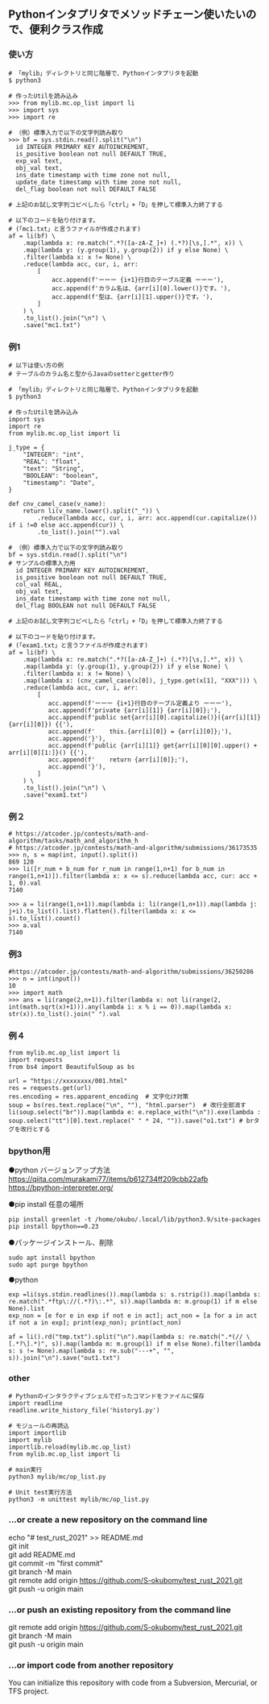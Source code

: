 ## Pythonインタプリタでメソッドチェーン使いたいので、便利クラス作成

### 使い方
```
# 「mylib」ディレクトリと同じ階層で、Pythonインタプリタを起動
$ python3

# 作ったUtilを読み込み
>>> from mylib.mc.op_list import li
>>> import sys
>>> import re

# （例）標準入力で以下の文字列読み取り
>>> bf = sys.stdin.read().split("\n")
  id INTEGER PRIMARY KEY AUTOINCREMENT,
  is_positive boolean not null DEFAULT TRUE,
  exp_val text,
  obj_val text,
  ins_date timestamp with time zone not null,
  update_date timestamp with time zone not null,
  del_flag boolean not null DEFAULT FALSE

# 上記のお試し文字列コピペしたら「ctrl」+「D」を押して標準入力終了する

# 以下のコードを貼り付けます。
# (「mc1.txt」と言うファイルが作成されます)
af = li(bf) \
    .map(lambda x: re.match(".*?([a-zA-Z_]+) (.*?)[\s,].*", x)) \
    .map(lambda y: (y.group(1), y.group(2)) if y else None) \
    .filter(lambda x: x != None) \
    .reduce(lambda acc, cur, i, arr:
        [
            acc.append(f'ーーー {i+1}行目のテーブル定義 ーーー'),
            acc.append(f'カラム名は、{arr[i][0].lower()}です。'),
            acc.append(f'型は、{arr[i][1].upper()}です。'),
        ]
    ) \
    .to_list().join("\n") \
    .save("mc1.txt")
```

### 例1
```
# 以下は使い方の例
# テーブルのカラム名と型からJavaのsetterとgetter作り

# 「mylib」ディレクトリと同じ階層で、Pythonインタプリタを起動
$ python3

# 作ったUtilを読み込み
import sys
import re
from mylib.mc.op_list import li

j_type = {
    "INTEGER": "int",
    "REAL": "float",
    "text": "String",
    "BOOLEAN": "boolean",
    "timestamp": "Date",
}

def cnv_camel_case(v_name):
    return li(v_name.lower().split("_")) \
        .reduce(lambda acc, cur, i, arr: acc.append(cur.capitalize()) if i !=0 else acc.append(cur)) \
        .to_list().join("").val

# （例）標準入力で以下の文字列読み取り
bf = sys.stdin.read().split("\n")
# サンプルの標準入力用
  id INTEGER PRIMARY KEY AUTOINCREMENT,
  is_positive boolean not null DEFAULT TRUE,
  col_val REAL,
  obj_val text,
  ins_date timestamp with time zone not null,
  del_flag BOOLEAN not null DEFAULT FALSE

# 上記のお試し文字列コピペしたら「ctrl」+「D」を押して標準入力終了する

# 以下のコードを貼り付けます。
# (「exam1.txt」と言うファイルが作成されます)
af = li(bf) \
    .map(lambda x: re.match(".*?([a-zA-Z_]+) (.*?)[\s,].*", x)) \
    .map(lambda y: (y.group(1), y.group(2)) if y else None) \
    .filter(lambda x: x != None) \
    .map(lambda x: (cnv_camel_case(x[0]), j_type.get(x[1], "XXX"))) \
    .reduce(lambda acc, cur, i, arr:
        [           
           acc.append(f'ーーー {i+1}行目のテーブル定義より ーーー'),
           acc.append(f'private {arr[i][1]} {arr[i][0]};'),
           acc.append(f'public set{arr[i][0].capitalize()}({arr[i][1]} {arr[i][0]}) {{'),
           acc.append(f'    this.{arr[i][0]} = {arr[i][0]};'),
           acc.append('}'),
           acc.append(f'public {arr[i][1]} get{arr[i][0][0].upper() + arr[i][0][1:]}() {{'),
           acc.append(f'    return {arr[i][0]};'),
           acc.append('}'),
        ]
    ) \
    .to_list().join("\n") \
    .save("exam1.txt")

```

### 例２
```
# https://atcoder.jp/contests/math-and-algorithm/tasks/math_and_algorithm_h
# https://atcoder.jp/contests/math-and-algorithm/submissions/36173535
>>> n, s = map(int, input().split())
869 120
>>> li([r_num + b_num for r_num in range(1,n+1) for b_num in range(1,n+1)]).filter(lambda x: x <= s).reduce(lambda acc, cur: acc + 1, 0).val
7140

>>> a = li(range(1,n+1)).map(lambda i: li(range(1,n+1)).map(lambda j: j+i).to_list().list).flatten().filter(lambda x: x <= s).to_list().count()
>>> a.val
7140
```

### 例3
```
#https://atcoder.jp/contests/math-and-algorithm/submissions/36250286
>>> n = int(input())
10
>>> import math
>>> ans = li(range(2,n+1)).filter(lambda x: not li(range(2, int(math.sqrt(x)+1))).any(lambda i: x % i == 0)).map(lambda x: str(x)).to_list().join(" ").val
```

### 例４
```
from mylib.mc.op_list import li
import requests
from bs4 import BeautifulSoup as bs

url = "https://xxxxxxxx/001.html"
res = requests.get(url)
res.encoding = res.apparent_encoding  # 文字化け対策
soup = bs(res.text.replace("\n", ""), "html.parser")  # 改行全部消す
li(soup.select("br")).map(lambda e: e.replace_with("\n")).exe(lambda : soup.select("tt")[0].text.replace(" " * 24, "")).save("o1.txt") # brタグを改行とする
```

### bpython用
●python バージョンアップ方法
https://qiita.com/murakami77/items/b612734ff209cbb22afb
https://bpython-interpreter.org/

●pip install 任意の場所
```
pip install greenlet -t /home/okubo/.local/lib/python3.9/site-packages
pip install bpython==0.23
```

●パッケージインストール、削除
```
sudo apt install bpython
sudo apt purge bpython
```

●python
```
exp =li(sys.stdin.readlines()).map(lambda s: s.rstrip()).map(lambda s: re.match(".*ftp\://(.*?)\:.*", s)).map(lambda m: m.group(1) if m else None).list
exp_non = [e for e in exp if not e in act]; act_non = [a for a in act if not a in exp]; print(exp_non); print(act_non)
```

```
af = li().rd("tmp.txt").split("\n").map(lambda s: re.match(".*(// \[.*?\].*)", s)).map(lambda m: m.group(1) if m else None).filter(lambda s: s != None).map(lambda s: re.sub("---+", "", s)).join("\n").save("out1.txt")
```


### other 
```
# Pythonのインタラクティブシェルで打ったコマンドをファイルに保存
import readline
readline.write_history_file('history1.py')

# モジュールの再読込
import importlib
import mylib
importlib.reload(mylib.mc.op_list)
from mylib.mc.op_list import li

# main実行
python3 mylib/mc/op_list.py 

# Unit test実行方法
python3 -m unittest mylib/mc/op_list.py 
```

### …or create a new repository on the command line
echo "# test_rust_2021" >> README.md  
git init  
git add README.md  
git commit -m "first commit"  
git branch -M main  
git remote add origin https://github.com/S-okubomy/test_rust_2021.git  
git push -u origin main  

### …or push an existing repository from the command line
git remote add origin https://github.com/S-okubomy/test_rust_2021.git  
git branch -M main  
git push -u origin main  

### …or import code from another repository
You can initialize this repository with code from a Subversion, Mercurial, or TFS project.  
